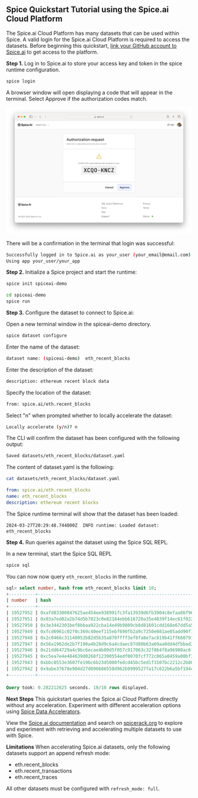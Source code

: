 ## Spice Quickstart Tutorial using the Spice.ai Cloud Platform

The Spice.ai Cloud Platform has many datasets that can be used within Spice.  A valid login for the Spice.ai Cloud Platform is required to access the datasets.  Before beginning this quickstart, [link your GitHub account to Spice.ai](https://spice.ai/login) to get access to the platform.

**Step 1.** Log in to Spice.ai to store your access key and token in the spice runtime configuration.

```bash
spice login
```
A browser window will open displaying a code that will appear in the terminal.  Select Approve if the authorization codes match.

![Screenshot](./device_login.png)

There will be a confirmation in the terminal that login was successful:

```bash
Successfully logged in to Spice.ai as your_user (your_email@email.com)
Using app your_user/your_app
```

**Step 2.** Initialize a Spice project and start the runtime:

```bash
spice init spiceai-demo
```

```bash
cd spiceai-demo
spice run
```

**Step 3.** Configure the dataset to connect to Spice.ai:

Open a new terminal window in the spiceai-demo directory.

```bash
spice dataset configure
```

Enter the name of the dataset:

```bash
dataset name: (spiceai-demo)  eth_recent_blocks
```

Enter the description of the dataset:

```bash
description: ethereum recent block data
```

Specify the location of the dataset:

```bash
from: spice.ai/eth.recent_blocks
```

Select "n" when prompted whether to locally accelerate the dataset:

```bash
Locally accelerate (y/n)? n
```

The CLI will confirm the dataset has been configured with the following output:

```bash
Saved datasets/eth_recent_blocks/dataset.yaml
```

The content of dataset.yaml is the following:

```bash
cat datasets/eth_recent_blocks/dataset.yaml
```

```yaml
from: spice.ai/eth.recent_blocks
name: eth_recent_blocks
description: ethereum recent blocks
```

The Spice runtime terminal will show that the dataset has been loaded:

```
2024-03-27T20:29:48.744800Z  INFO runtime: Loaded dataset: eth_recent_blocks
```

**Step 4.** Run queries against the dataset using the Spice SQL REPL.

In a new terminal, start the Spice SQL REPL

```bash
spice sql
```

You can now now query `eth_recent_blocks` in the runtime.

```sql
sql> select number, hash from eth_recent_blocks limit 10;
+----------+--------------------------------------------------------------------+
| number   | hash                                                               |
+----------+--------------------------------------------------------------------+
| 19527952 | 0xafd83300847625ae454ee938991fc3fa13939d6fb3904c8efaa86f96ae53de70 |
| 19527951 | 0x03a7ed02a2b74d5b7023c0e82184ebb616720a35e4839f14ec61f0225da7d6ef |
| 19527950 | 0x3e3442301bef8bbaa922cba14e49b9809cb8d81601cdd168e67dd5a5f7637e1d |
| 19527949 | 0xfcd6961c02f0c369c40eef115ebf690fb2a9c7250e081ae05add90f151387361 |
| 19527948 | 0x2c0466c31140952b82d5b35a870ffff3ef8fa8e7ac819b41ff660791ad4fb930 |
| 19527947 | 0x56a1962de2b7f190a4b28d9c6a4cdaec87d80b63a69aa0dd4dfbbad36b8a60e1 |
| 19527946 | 0x21dd64729a4c9bc6ecae4b09d5f057c917063c32f864f8a96980ac6fe35f679f |
| 19527945 | 0xc5ea7e4e484639d0268f12390554edf0070fcf772c065a0459a00bf3a39a0782 |
| 19527943 | 0xbbc0553e3607fe19bc6b23d5000fedcd45bc5ed1f3107bc2212c2b802ea6a05d |
| 19527942 | 0x9abe37678e904d27d096686558d962b9999527fa17c622b6a5bf194cdb450b97 |
+----------+--------------------------------------------------------------------+

Query took: 0.282212625 seconds. 10/10 rows displayed.
```

**Next Steps**
This quickstart queries the Spice.ai Cloud Platform directly without any acceleration.  Experiment with different acceleration options using [Spice Data Accelerators](https://docs.spiceai.org/data-accelerators).

View the [Spice.ai documentation](https://docs.spice.ai/building-blocks/datasets) and search on [spicerack.org](https://spicerack.org/) to explore and experiment with retrieving and accelerating multiple datasets to use with Spice.

**Limitations**
When accelerating Spice.ai datasets, only the following datasets support an append refresh mode:

* eth.recent_blocks
* eth.recent_transactions
* eth.recent_traces

All other datasets must be configured with `refresh_mode: full`.